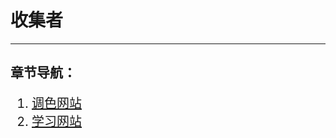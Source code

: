 # 收集者
---
## 章节导航：
<div style="font-size:20px;">

1. [调色网站](计算机科学前沿/收集者/收集者-note/1.md)
2. [学习网站](计算机科学前沿/收集者/收集者-note/2.md)
</div>